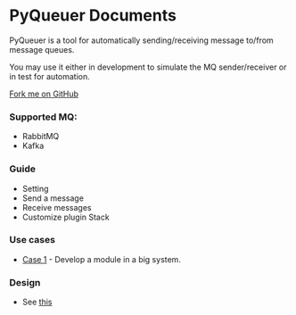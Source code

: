 # PyQueuer Documents

PyQueuer is a tool for automatically sending/receiving message to/from message queues.

You may use it either in development to simulate the MQ sender/receiver or in test for automation.

[Fork me on GitHub](https://github.com/samuelchen/pyqueuer)

### Supported MQ:

* RabbitMQ
* Kafka


### Guide

* Setting
* Send a message
* Receive messages
* Customize plugin Stack


### Use cases

* [Case 1](case1.md) - Develop a module in a big system.


### Design

* See [this](design.md)
